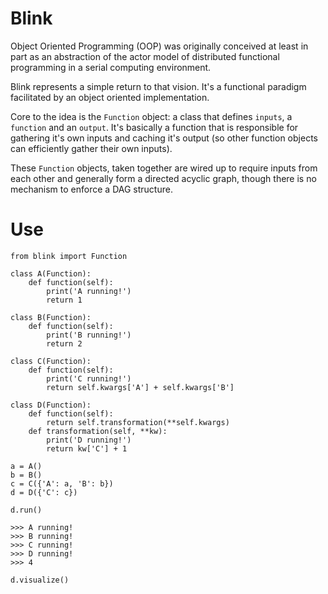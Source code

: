 # Blink
Object Oriented Programming (OOP) was originally conceived at least in part as an abstraction of the actor model of distributed functional programming in a serial computing environment.

Blink represents a simple return to that vision. It's a functional paradigm facilitated by an object oriented implementation.

Core to the idea is the `Function` object: a class that defines `inputs`, a `function` and an `output`. It's basically a function that is responsible for gathering it's own inputs and caching it's output (so other function objects can efficiently gather their own inputs).

These `Function` objects, taken together are wired up to require inputs from each other and generally form a directed acyclic graph, though there is no mechanism to enforce a DAG structure.

# Use

```
from blink import Function

class A(Function):
    def function(self):
        print('A running!')
        return 1

class B(Function):
    def function(self):
        print('B running!')
        return 2

class C(Function):
    def function(self):
        print('C running!')
        return self.kwargs['A'] + self.kwargs['B']

class D(Function):
    def function(self):
        return self.transformation(**self.kwargs)
    def transformation(self, **kw):
        print('D running!')
        return kw['C'] + 1

a = A()
b = B()
c = C({'A': a, 'B': b})
d = D({'C': c})

d.run()

>>> A running!
>>> B running!
>>> C running!
>>> D running!
>>> 4

d.visualize()

```
